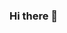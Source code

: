 ### Hi there 👋

<!--
**tej-carpenter/tej-carpenter** is a ✨ _special_ ✨ repository because its `README.md` (this file) appears on your GitHub profile.

Here are some ideas to get you started:

- 🔭 I’m currently working on sudoku
- 🌱 I’m currently learning DBMS using PL/SQL
- 👯 I’m looking to collaborate on >-<
- 🤔 I’m looking for help with >-<
- 💬 Ask me about job
- 📫 How to reach me: mailto:tejprakashcarpenter@gmail.com
- 😄 Pronouns: ...
- ⚡ Fun fact: ...
-->
